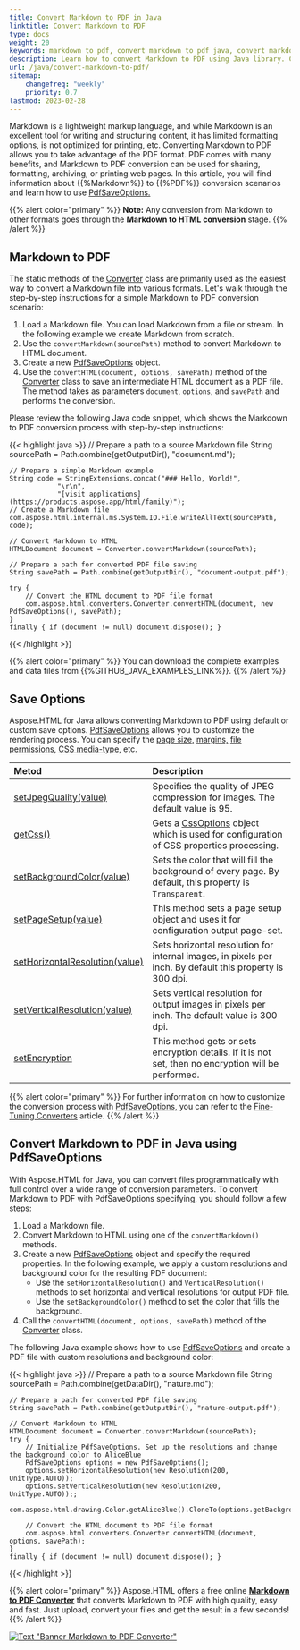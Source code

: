 ```yaml
---
title: Convert Markdown to PDF in Java
linktitle: Convert Markdown to PDF
type: docs
weight: 20
keywords: markdown to pdf, convert markdown to pdf java, convert markdown to pdf, markdown to pdf conversion, markdown to pdf converter, save options, stream provider, java code
description: Learn how to convert Markdown to PDF using Java library. Consider various Markdown to PDF conversion scenarios in Java code.
url: /java/convert-markdown-to-pdf/
sitemap:
    changefreq: "weekly"
    priority: 0.7
lastmod: 2023-02-28
---
```


<link href="./../style.css" rel="stylesheet" type="text/css" />

Markdown is a lightweight markup language, and while Markdown is an excellent tool for writing and structuring content, it has limited formatting options, is not optimized for printing, etc. Converting Markdown to PDF allows you to take advantage of the PDF format. PDF comes with many benefits, and Markdown to PDF conversion can be used for sharing, formatting, archiving, or printing web pages. In this article, you will find information about {{%Markdown%}} to {{%PDF%}} conversion scenarios and learn how to use [PdfSaveOptions.](https://reference.aspose.com/html/java/com.aspose.html.saving/pdfsaveoptions)

{{% alert color="primary" %}}
**Note:** Any conversion from Markdown to other formats goes through the **Markdown to HTML conversion** stage.
{{% /alert %}}

## **Markdown to PDF**

The static methods of the [Converter](https://reference.aspose.com/html/java/com.aspose.html.converters/converter) class are primarily used as the easiest way to convert a Markdown file into various formats. Let's walk through the step-by-step instructions for a simple Markdown to PDF conversion scenario:

1. Load a Markdown file. You can load Markdown from a file or stream. In the following example we create Markdown from scratch.
1. Use the `convertMarkdown(sourcePath)` method to convert Markdown to HTML document. 
1. Create a new [PdfSaveOptions](https://reference.aspose.com/html/java/com.aspose.html.saving/pdfsaveoptions) object. 
1. Use the `сonvertHTML(document, options, savePath)` method of the [Converter](https://reference.aspose.com/html/java/com.aspose.html.converters/converter) class to save an intermediate HTML document as a PDF file. The method takes as parameters `document`, `options`, and `savePath` and performs the conversion.

Please review the following Java code snippet, which shows the Markdown to PDF conversion process with step-by-step instructions:

{{< highlight java >}}
    // Prepare a path to a source Markdown file
    String sourcePath = Path.combine(getOutputDir(), "document.md");

    // Prepare a simple Markdown example
    String code = StringExtensions.concat("### Hello, World!", 
                "\r\n", 
                "[visit applications](https://products.aspose.app/html/family)");
    // Create a Markdown file
    com.aspose.html.internal.ms.System.IO.File.writeAllText(sourcePath, code);            

    // Convert Markdown to HTML 
    HTMLDocument document = Converter.convertMarkdown(sourcePath);

    // Prepare a path for converted PDF file saving
    String savePath = Path.combine(getOutputDir(), "document-output.pdf");

    try {
        // Convert the HTML document to PDF file format
        com.aspose.html.converters.Converter.convertHTML(document, new PdfSaveOptions(), savePath);
    }
    finally { if (document != null) document.dispose(); }    
{{< /highlight >}}

{{% alert color="primary" %}}
You can download the complete examples and data files from {{%GITHUB_JAVA_EXAMPLES_LINK%}}.
{{% /alert %}}

## **Save Options**

Aspose.HTML for Java allows converting Markdown to PDF using default or custom save options. [PdfSaveOptions](https://reference.aspose.com/html/java/com.aspose.html.saving/pdfsaveoptions) allows you to customize the rendering process. You can specify the [page size,](https://reference.aspose.com/html/java/com.aspose.html.rendering/RenderingOptions#getPageSetup--) [margins,](https://reference.aspose.com/html/java/com.aspose.html.drawing/Page#getMargin--) [file permissions,](https://reference.aspose.com/html/java/com.aspose.html.rendering.pdf.encryption/pdfencryptioninfo) [CSS media-type,](https://reference.aspose.com/html/java/com.aspose.html.rendering/MediaType) etc. 

| Metod                                                     | Description                                                  |
| :----------------------------------------------------------- | :----------------------------------------------------------- |
| [setJpegQuality(value)](https://reference.aspose.com/html/java/com.aspose.html.rendering.pdf/PdfRenderingOptions#setJpegQuality--) | Specifies the quality of JPEG compression for images. The default value is 95. |
| [getCss()](https://reference.aspose.com/html/java/com.aspose.html.rendering/RenderingOptions#getCss--) | Gets a [CssOptions](https://reference.aspose.com/html/java/com.aspose.html.rendering/CssOptions) object which is used for configuration of CSS properties processing. |
| [setBackgroundColor(value)](https://reference.aspose.com/html/java/com.aspose.html.rendering/RenderingOptions#setBackgroundColor-com.aspose.ms.System.Drawing.Color-) | Sets the color that will fill the background of every page. By default, this property is `Transparent`. |
| [setPageSetup(value)](https://reference.aspose.com/html/java/com.aspose.html.rendering/RenderingOptions#setPageSetup-com.aspose.rendering.PageSetup-) | This method sets a page setup object and uses it for configuration output page-set. |
| [setHorizontalResolution(value)](https://reference.aspose.com/html/java/com.aspose.html.rendering/RenderingOptions#setHorizontalResolution-com.aspose.drawing.Resolution-) | Sets horizontal resolution for internal images, in pixels per inch. By default this property is 300 dpi.|
| [setVerticalResolution(value)](https://reference.aspose.com/html/java/com.aspose.html.rendering/RenderingOptions#setVerticalResolution-com.aspose.drawing.Resolution-) | Sets vertical resolution for output images in pixels per inch. The default value is 300 dpi. |
| [setEncryption](https://reference.aspose.com/html/java/com.aspose.html.rendering.pdf/PdfRenderingOptions#setEncryption-com.aspose.rendering.pdf.encryption.PdfEncryptionInfo-) | This method gets or sets encryption details. If it is not set, then no encryption will be performed. |

{{% alert color="primary" %}}
For further information on how to customize the conversion process with [PdfSaveOptions,](https://reference.aspose.com/html/java/com.aspose.html.saving/pdfsaveoptions) you can refer to the [Fine-Tuning Converters](/html/java/converting-between-formats/fine-tuning-converters/) article.
{{% /alert %}}

## **Convert Markdown to PDF in Java using PdfSaveOptions**

With Aspose.HTML for Java, you can convert files programmatically with full control over a wide range of conversion parameters. To convert Markdown to PDF with PdfSaveOptions specifying, you should follow a few steps: 

1. Load a Markdown file. 
1. Convert Markdown to HTML using one of the `convertMarkdown()` methods. 
1. Create a new [PdfSaveOptions](https://reference.aspose.com/html/java/com.aspose.html.saving/pdfsaveoptions) object and specify the required properties. In the following example, we apply a custom resolutions and background color for the resulting PDF document:
    - Use the `setHorizontalResolution()` and `VerticalResolution()` methods to set horizontal and vertical resolutions for output PDF file.
    - Use the `setBackgroundColor()` method to set the color that fills the background.
1. Call the `сonvertHTML(document, options, savePath)` method of the [Converter](https://reference.aspose.com/html/java/com.aspose.html.converters/converter) class.

The following Java example shows how to use [PdfSaveOptions](https://reference.aspose.com/html/java/com.aspose.html.saving/pdfsaveoptions) and create a PDF file with custom resolutions and background color:

{{< highlight java >}}
    // Prepare a path to a source Markdown file
    String sourcePath = Path.combine(getDataDir(), "nature.md");

    // Prepare a path for converted PDF file saving 
    String savePath = Path.combine(getOutputDir(), "nature-output.pdf");

    // Convert Markdown to HTML
    HTMLDocument document = Converter.convertMarkdown(sourcePath);
    try {
        // Initialize PdfSaveOptions. Set up the resolutions and change the background color to AliceBlue
        PdfSaveOptions options = new PdfSaveOptions();
        options.setHorizontalResolution(new Resolution(200, UnitType.AUTO));
        options.setVerticalResolution(new Resolution(200, UnitType.AUTO));;
        com.aspose.html.drawing.Color.getAliceBlue().CloneTo(options.getBackgroundColor());       

        // Convert the HTML document to PDF file format
        com.aspose.html.converters.Converter.convertHTML(document, options, savePath);
    }
    finally { if (document != null) document.dispose(); }    
{{< /highlight >}}

{{% alert color="primary" %}}
Aspose.HTML offers a free online [**Markdown to PDF Converter**](https://products.aspose.app/html/conversion/md-to-pdf) that converts Markdown to PDF with high quality, easy and fast. Just upload, convert your files and get the result in a few seconds!
{{% /alert %}}

<a href="https://products.aspose.app/html/conversion/md-to-pdf" target="_blank">![Text "Banner Markdown to PDF Converter"](./../../../markdown-to-pdf.png#center)</a>
